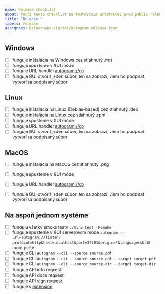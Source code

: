```yaml
---
name: Release checklist
about: Použi tento checklist na testovanie artefaktov pred public releaseom
title: "Release "
labels: release
assignees: @slovensko-digital/autogram-release-team
---
```


## Windows

- [ ] funguje inštalácia na Windows cez stiahnutý .msi
- [ ] funguje spustenie v GUI móde
- [ ] funguje URL handler [autogram://go](autogram://go)
- [ ] funguje GUI otvoriť jeden súbor, ten sa zobrazí, viem ho podpísať, vytvorí sa podpísaný súbor

## Linux
- [ ] funguje inštalácia na Linux (Debian-based) cez stiahnutý .deb
- [ ] funguje inštalácia na Linux cez stiahnutý .rpm
- [ ] funguje spustenie v GUI móde
- [ ] funguje URL handler [autogram://go](autogram://go)
- [ ] funguje GUI otvoriť jeden súbor, ten sa zobrazí, viem ho podpísať, vytvorí sa podpísaný súbor

## MacOS
- [ ] funguje inštalácia na MacOS cez stiahnutý .pkg
- [ ] funguje spustenie v GUI móde
- [ ] funguje URL handler [autogram://go](autogram://go)
- [ ] funguje GUI otvoriť jeden súbor, ten sa zobrazí, viem ho podpísať, vytvorí sa podpísaný súbor


## Na aspoň jednom systéme

- [ ] fungujú všetky smoke testy `./mvnw test -Psmoke`
- [ ] funguje spustenie v GUI serverovom móde `autogram --url=autogram://listen?protocol=http&host=localhost&port=37201&origin=*&language=sk` na inom porte
- [ ] funguje CLI `autogram --cli --source source.pdf`
- [ ] funguje CLI `autogram --cli --source source.pdf --target target.pdf`
- [ ] funguje CLI `autogram --cli --source source-dir --target target-dir`
- [ ] funguje API info request
- [ ] funguje API docs request
- [ ] funguje API sign request
- [ ] funguje s [extension](https://github.com/slovensko-digital/autogram-extension)
